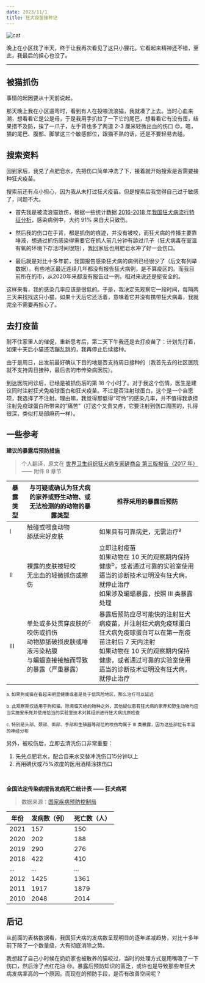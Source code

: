 ```yaml
---
date: 2023/11/1
title: 狂犬疫苗接种记
---
```


![cat](https://s1.imagehub.cc/images/2023/11/04/e0eeaaa5ad7fb582c047c6110d0189a1.jpeg)

晚上在小区找了半天，终于让我再次看见了这只小狸花。它看起来精神还不错，至此，我最后的担心也没了。

---

## 被猫抓伤

事情的起因要从十天前说起。

那天晚上我在小区遛弯时，看到有人在投喂流浪猫，我就凑了上去。当时心血来潮，想看看它是公是母，于是我用手扒拉了一下它的尾巴，想看看它有没有蛋，结果措不及防，挨了一爪子，左手背也多了两道 2-3 厘米轻微出血的伤口 😔。嗯，猫的尾巴、腹部、脚掌这三个敏感部位，跟猫不熟的话，还是不要轻易去碰。

## 搜索资料

回到家后，我兑了点肥皂水，先把伤口简单冲洗了下，接着就开始搜索是否需要接种狂犬疫苗。

搜索前还有点小担心，因为我从未打过狂犬疫苗。但是搜索后我觉得自己过于敏感了，问题不大。

- 首先我是被流浪猫致伤，根据一些统计数据 [2016-2018 年我国狂犬病流行特征分析](https://rs.yiigle.com/cmaid/1307731)，感染病例中，大约 91% 来自犬只致伤。

- 然后我的伤口在手背，都是抓伤的痕迹，并没有被咬，而狂犬病的传播主要靠唾液，想通过抓伤感染得需要它在抓人前几分钟有舔过爪子（狂犬病毒在室温有氧的环境下存活时间很短），我回家后也用肥皂水冲了好一会伤口。

- 最后就是对比十多年前，我国报告感染狂犬病的病例已经很少了（后文有列举数据）。有些地区最近连续几年都没有报告狂犬病例，是不算疫区的。而我目前所在的市，从2020年来都没有报告过一例，相对来说还是挺安全的。

这样来看，我的感染几率应该是很低的。于是，我决定先观察它一段时间，每隔两三天来找找这只小猫，如果十天后它还活着，意味着它并没有携带狂犬病毒，我就完全不需要再担心了。

## 去打疫苗

耐不住家里人的催促，重新思考后，第二天下午我还是去打疫苗了：计划先打着，如果十天后小猫还活蹦乱跳的，我再停止后续接种。

由于是周日，出发前最好确认下目的地是否支持周日接种的（我首先去的社区医院就不支持周日接种，最后去的市传染病医院）。

到达医院问诊后，已经是被抓伤后的第 18 个小时了。对于我这个伤情，医生是建议同时注射狂犬免疫球蛋白和狂犬疫苗。不过是否注射球蛋白，这个是一个自愿项，我选择了不注射。理由嘛，我觉得那低得“可怜”的感染几率，并不值得我承担注射免疫球蛋白所带来的“痛苦”（打这个又贵又疼，它要注射到伤口周围的，扎得很深，类似打局部麻药一样）。

## 一些参考

**建议的暴露后预防措施**

> 个人翻译，原文在 [世界卫生组织狂犬病专家磋商会 第三版报告（2017 年）](https://iris.who.int/bitstream/handle/10665/272364/9789241210218-eng.pdf) —— 附件 8 章节

| 暴露类型 | 与可疑或确认为狂犬病的家养或野生动物、或无法检测的的动物的暴露类型                                                        | 推荐采用的暴露后预防                                                                                                                                                                                                        |
| -------- | ------------------------------------------------------------------------------------------------------------------------- | --------------------------------------------------------------------------------------------------------------------------------------------------------------------------------------------------------------------------- |
| I        | 触碰或喂食动物<br/>舔舐完好皮肤                                                                                           | 如果具有可靠病史，无需治疗<sup>a</sup>                                                                                                                                                                                      |
| II       | 裸露的皮肤被轻咬<br/>无出血的轻微抓伤或擦伤                                                                               | 立即注射疫苗<br/>如果动物在 10 天的观察期内保持健康<sup>b</sup>，或者通过可靠的实验室使用适当的诊断技术证明没有狂犬病，就停止治疗<br/>如果涉及蝙蝠暴露，按照 III 类暴露处理                                                 |
| III      | 单处或多处贯穿皮肤的<sup>c</sup> 咬伤或抓伤<br/>动物舔舐破损皮肤或唾液污染粘膜<br/>与蝙蝠直接接触而导致的暴露（严重暴露） | 暴露后预防应尽可能快的注射狂犬病疫苗，并注射狂犬病免疫球蛋白<br/>狂犬病免疫球蛋白可以在第一剂疫苗注射后 7 天内注射<br/>如果动物在 10 天的观察期内保持健康，或者通过可靠的实验室使用适当的诊断技术证明没有狂犬病，就停止治疗 |

<small>a. 如果狗或猫在看起来明显健康或者是处于低风险地区，那么治疗可以延迟</small>

<small>b. 此观察期仅适用于狗和猫。除濒临灭绝的物种之外，其他疑似患有狂犬病的家养和野生动物均应当实施安乐死并使用恰当的实验室技术对其组织进行狂犬病抗原检查</small>

<small>c. 特别是头部、颈部、面部、手部和生殖器等部位的咬伤均属于 III 类暴露，因为这些部位有丰富的神经分布</small>

另外，被咬伤后，立即去清洗伤口非常重要：

1. 先兑点肥皂水，配合自来水交替冲洗伤口15分钟以上
2. 再用碘伏或75%浓度的医用酒精涂抹伤口

<br />

**全国法定传染病报告发病死亡统计表 —— 狂犬病项**

> 数据来源：[国家疾病预防控制局](https://www.ndcpa.gov.cn/search4/s?searchWord=%25E5%2585%25A8%25E5%259B%25BD%25E6%25B3%2595%25E5%25AE%259A%25E4%25BC%25A0%25E6%259F%2593%25E7%2597%2585%25E6%258A%25A5%25E5%2591%258A&column=%25E5%2585%25A8%25E9%2583%25A8&pageSize=10&pageNum=0&siteCode=GJJKJ001&sonSiteCode=&checkHandle=1&searchSource=1&areaSearchFlag=0&secondSearchWords=&topical=&docName=&label=&countKey=0&uc=0&left_right_index=0&searchBoxSettingsIndex=&isSecondSearch=undefined&manualWord=%25E5%2585%25A8%25E5%259B%25BD%25E6%25B3%2595%25E5%25AE%259A%25E4%25BC%25A0%25E6%259F%2593%25E7%2597%2585%25E6%258A%25A5%25E5%2591%258A%25E5%258F%2591%25E7%2597%2585%25E6%25AD%25BB%25E4%25BA%25A1%25E7%25BB%259F%25E8%25AE%25A1%25E8%25A1%25A8&orderBy=0&startTime=&endTime=&timeStamp=0&strFileType=&wordPlace=1)

| 年份 | 发病数（例） | 死亡数（人） |
| ---- | ------------ | ------------ |
| 2021 | 157          | 150          |
| 2020 | 202          | 188          |
| 2019 | 290          | 276          |
| 2018 | 422          | 410          |
| ...  | ...          | ...          |
| 2012 | 1425         | 1361         |
| 2011 | 1917         | 1879         |
| 2010 | 2048         | 2014         |

## 后记

从前面的表格数据看，我国狂犬病的发病数呈现明显的逐年递减趋势，对比十多年前下降了一个数量级，大有彻底消除之势。

我想起了自己小时候在奶奶家也被散养的猫咬过，当时的处理方式是用嘴吸了一下伤口，然后涂了点红花油 😢。暴露后预防知识的匮乏，或许也是导致那些年狂犬病发病率高的一个原因。而现在的预防手段，是否有改善空间呢？
